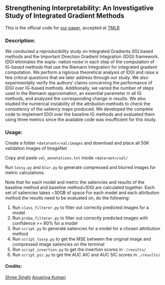 ## Strengthening Interpretability: An Investigative Study of Integrated Gradient Methods
This is the official code for [our paper](https://www.arxiv.org/abs/2409.09043), accepted at [TMLR](https://jmlr.org/tmlr/)


### Description:
We conducted a reproducibility study on Integrated Gradients (IG) based methods and the
Important Direction Gradient Integration (IDGI) framework. IDGI eliminates the expla-
nation noise in each step of the computation of IG-based methods that use the Riemann
Integration for integrated gradient computation. We perform a rigorous theoretical analysis
of IDGI and raise a few critical questions that we later address through our study. We also
experimentally verify the authors’ claims concerning the performance of IDGI over IG-based
methods. Additionally, we varied the number of steps used in the Riemann approximation,
an essential parameter in all IG methods, and analyzed the corresponding change in results.
We also studied the numerical instability of the attribution methods to check the consistency
of the saliency maps produced. We developed the complete code to implement IDGI over
the baseline IG methods and evaluated them using three metrics since the available code
was insufficient for this study.

### Usage: 

Create a folder `<dataroot>/val/images` and download and place all 50K validation images of ImageNet

Copy and paste `val_annotations.txt` inside `<dataroot>/val/`

Run `lossy.py` and `blur.py` to generate compressed and blurred images for metric calculations.

Note that for each model and metric the saliencies and results of the baseline method and baseline method+IDGI are calculated together. Each set of saliencies takes ~30GB of space
For each model and each attribution method the results need to be evaluated on, do the following:
1. Run `class_filterer.py` to filter out correctly predicted images for a model
2. Run `proba_filterer.py` to filter out correctly predicted images with confidence >= 80% for a model
3. Run `script.py` to generate saliencies for a model for a chosen attribution method
4. Run `script_lossy.py` to get the MSE between the original image and compressed image saliencies on the terminal
5. Run `script_insertion.py` to get the insertion scores in `./results/`
6. Run `script_pic.py` to get the AUC AIC and AUC SIC scores in `./results/`

#### Credits: 

[Shree Singhi](https://github.com/ShreeSinghi)
[Anupriya Kumari](https://github.com/anupriyakkumari)
